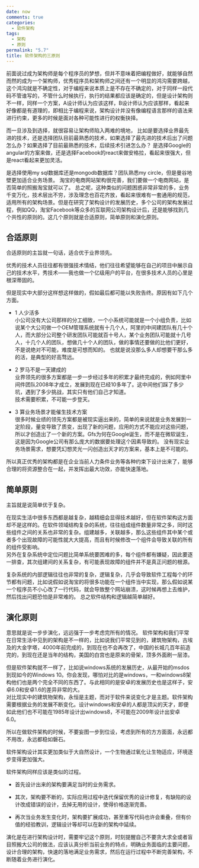 ```yaml
---
date: now
comments: true
categories:
  - 软件架构
tags:
  - 架构
  - 原则
permalink: "5.7"
title: 软件架构的三原则
---
```

前面说过成为架构师是每个程序员的梦想，但并不意味着把编程做好，就能够自然而然的成为一个架构师，优秀程序员和架构师之间还有一个明显的鸿沟需要跨越，这个鸿沟就是不确定性，对于编程来说本质上是不存在不确定的，对于同样一段代码不管谁写的，不管什么时候执行，执行的结果都应该是确定的，但是设计架构则不一样，同样一个方案，A设计师认为应该这样，B设计师认为应该那样，看起来好像都是有道理的，即相比于编程来说，架构设计并没有像编程语言那样的语法来进行约束，更多的时候是面对各种可能性进行的权衡抉择。

而一旦涉及到选择，就很容易让架构师陷入两难的境地，
比如是要选择业界最先进的技术，还是选择团队目前最熟悉的技术，如果选择了最先进的技术后出了问题怎么办？如果选择了目前最熟悉的技术，后续技术引进怎么办？
是选择Google的angular的方案来做，还是选择Facebook的react来做安格拉，看起来很强大，但是react看起来更加灵活。

是选择使用my sql数据库还是mongodb数据库？团队熟悉my circle，但是曼谷地壁更加适合业务场景。
淘宝的电商网站架构很完善，我们要做一个电商网站，是否简单的照搬淘宝就可以了。
总之呢，这种类似的问题困惑非常非常的多，业务千变万化，技术层出不穷，涉及理念也百花齐放，看起来很难有一套通用的规范，适用所有的架构场景。但是在研究了架构设计的发展历史，多个公司的架构发展过程，例如QQ，淘宝Facebook等众多的互联网公司架构设计后，还是能够找到几个共性的原则的。这几个原则就是合适原则，简单原则和演化原则。

## 合适原则

合适原则的主旨就一句话，适合优于业界领先。  

优秀的技术人员往往都有很强技术情结，他们往往希望能够在自己的项目中展示自己的技术水平，秀技术——我也做一个亿级用户的平台，在很多技术人员的心里是根深蒂固的。  

但是现实中大部分这样想这样做的，假如最后都可能以失败告终。原因有如下几个方面。

* 1 人少活多  
小公司没有大公司那样的分工细致，一个小系统可能就是一个小组负责，比如说某个大公司做一个OEM管理系统就有十几个人，阿里的中间建团队有几十个人，而大部分公司整个研发团队可能就百十号人，某个业务团队可能就十几号人，十几个人的团队，想做几十个人的团队，做的事情还要做的比他们更好，不是说绝对不可能，难度是可想而知的。
也就是说没那么多人却想要干那么多的活，是典型的好高骛远。
* 2  罗马不是一天建成的  
业界领先的很多方案都是一步一步经过多年的积累才最终完成的，例如阿里中间件团队2008年才成立，发展到现在已经10多年了。这中间他们踩了多少坑，遇到了多少挑战，其实只有他们自己才知道。  
技术需要积累，不可能一步登天。

* 3 算业务场景才能催生技术方案  
很多时候业绩的领先方案都是被现实逼出来的，简单的来说就是业务发展到一定阶段，量变导致了质变，出现了新的问题，应用的方式不能应对这些问题，所以才创造出了一个新的方案。Gfs为何在Google诞生，而不是在微软诞生，这是因为Google公司有那么庞大的数据要处理这个因素导致的。
没有现实业务场景需求，想要凭幻想灵光一闪创造出天才的方案来，基本上是不可能的。

所以真正优秀的架构都是在企业当前人力条件业务等各种约束下设计出来了，能够合理的将资源整合在一起，并发挥出最大功效，亦能快速落地。

## 简单原则

主旨就是说简单优于复杂。  

在现实生活中很多东西都是越复杂，越精细会显得技术越好，但在软件架构这方面却不是这样的。在软件领域结构复杂的系统，往往组成组件数量非常之多，同时这些组件之间的关系也非常的复杂。组建越多，关联越多，那么这些组件其中某个或者多个出现故障的可能性就大大提高，而且有时候修改一个组件会导致关联的所有的组件受影响。  
另外在复杂系统中定位问题比简单系统要困难的多，每个组件都有嫌疑，因此要逐一排查，其次组建间的关系复杂，有可能表现故障的组件并不是真正问题的根源。

复杂系统的内部逻辑往往也非常的复杂，逻辑复杂，几乎会导致软件工程每个的环节都有问题，比如说假如说淘宝的将很多功能在一个组件当中实现，那么假如说某一个程序员不小心改了一行代码，就会导致整个网站崩溃，这时候再想上去维护，然后找出问题恐怕是非常难的。
总之软件结构和逻辑越简单越好。

## 演化原则

意思就是说一步步演化，远远强于一步考虑完所有的情况。
软件架构和我们平常在日常生活中见到的架构是不一样的，比如说我们平常见到的，建筑物架构，古埃及的大金字塔，4000年前完成的，到现在也不会再改了，中国的长城几百年前造完的，到现在还是当年的结构，美国的白宫也是原来的骨架，顶多外面刷一层漆。

但是软件架构就不一样了，比如说windows系统的发展历史，从最开始的msdos到现如今的Windows 10。你会发现，哪怕对比的是windows，一和windows8架构他们也是两个完全不同的东西了。与此相同的是安卓的发展历史也是这样子，安卓6.0和安卓1.6的差异非常的大。  
对比现实中的建筑物架构，永恒是主题，而对于软件来说变化才是主题。软件架构需要根据业务的发展不断变化。设计windows和安卓的人都是顶尖的天才，即便如此他们也不可能在1985年设计出windows8，不可能在2009年设计出安卓6.0。

所以在做软件架构的时候，不要妄图一步到位设，考虑到所有的方方面面，永远都不用改，永远都稳如磐石。  

软件架构设计其实更加类似于大自然设计，一个生物通过氧化让生物适应，环境逐步变得更加强大。

软件架构同样应该是类似的过程。

* 首先设计出来的架构要满足当时的业务需求。  

* 其次，架构要不断的，实际应用过程中迭代保留优秀的设计修复，有缺陷的设计改成错误的设计，去掉无用的设计，使得价格逐渐完善。

* 再次当业务发生变化时，架构要扩展成功，甚至重写代码也许会重叠，但有价值的经验教训，逻辑设计等却可以在新的架构中延续。

演化是在进行架构设计时，需要牢记这个原则，时刻提醒自己不要贪大求全或者盲目照搬大公司的做法，应该认真分析当前业务的特点，明确业务面临的主要问题，设计合理的架构，快速的落地满足业务需求，然后在运行过程中不断完善架构，不断随着业务进行演化。
